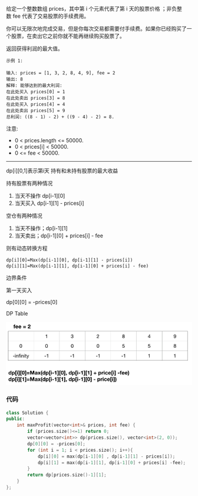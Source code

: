 给定一个整数数组 prices，其中第 i 个元素代表了第 i 天的股票价格 ；非负整数 fee 代表了交易股票的手续费用。

你可以无限次地完成交易，但是你每次交易都需要付手续费。如果你已经购买了一个股票，在卖出它之前你就不能再继续购买股票了。

返回获得利润的最大值。

```case
示例 1:

输入: prices = [1, 3, 2, 8, 4, 9], fee = 2
输出: 8
解释: 能够达到的最大利润:
在此处买入 prices[0] = 1
在此处卖出 prices[3] = 8
在此处买入 prices[4] = 4
在此处卖出 prices[5] = 9
总利润: ((8 - 1) - 2) + ((9 - 4) - 2) = 8.
```

注意:

- 0 < prices.length <= 50000.
- 0 < prices[i] < 50000.
- 0 <= fee < 50000.

---

dp[i][0,1]表示第i天 持有和未持有股票的最大收益

持有股票有两种情况

1. 当天不操作 dp[i-1][0]
2. 当天买入 dp[i-1][1] - prices[i]

空仓有两种情况

1. 当天不操作；dp[i-1][1]
2. 当天卖出；dp[i-1][0] + prices[i] - fee

则有动态转换方程

```epu
dp[i][0]=Max(dp[i-1][0], dp[i-1][1] - prices[i])
dp[i][1]=Max(dp[i-1][1], dp[i-1][0] + prices[i] - fee)
```

边界条件

第一天买入

dp[0][0] = -prices[0]

DP Table

![714.best-time-to-buy-and-sell-stock-with-transaction-fee](https://raw.githubusercontent.com/muyids/tuchuang/master/714.best-time-to-buy-and-sell-stock-with-transaction-fee.png)

### 代码

```cpp
class Solution {
public:
    int maxProfit(vector<int>& prices, int fee) {
        if (prices.size()<=1) return 0;
        vector<vector<int>> dp(prices.size(), vector<int>(2, 0));
        dp[0][0] = -prices[0];
        for (int i = 1; i < prices.size(); i++){
            dp[i][0] = max(dp[i-1][0] , dp[i-1][1] - prices[i]);
            dp[i][1] = max(dp[i-1][1], dp[i-1][0] + prices[i] -fee);
        }
        return dp[prices.size()-1][1];
    }
};
```

